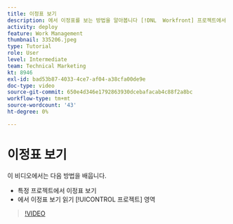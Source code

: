 ```yaml
---
title: 이정표 보기
description: 에서 이정표를 보는 방법을 알아봅니다 [!DNL  Workfront] 프로젝트에서 이정표 보기를 사용하고 [!UICONTROL 프로젝트] 영역.
activity: deploy
feature: Work Management
thumbnail: 335206.jpeg
type: Tutorial
role: User
level: Intermediate
team: Technical Marketing
kt: 8946
exl-id: bad53b87-4033-4ce7-af04-a38cfa00de9e
doc-type: video
source-git-commit: 650e4d346e1792863930dcebafacab4c88f2a8bc
workflow-type: tm+mt
source-wordcount: '43'
ht-degree: 0%

---
```


# 이정표 보기

이 비디오에서는 다음 방법을 배웁니다.

* 특정 프로젝트에서 이정표 보기
* 에서 이정표 보기 읽기 [!UICONTROL 프로젝트] 영역

>[!VIDEO](https://video.tv.adobe.com/v/335206/?quality=12&learn=on)
